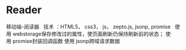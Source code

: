 # Reader
移动端-阅读器
 
技术 ：HTML5， css3， js， zepto.js, jsonp, promise
 
使用 webstorage保存修改过的属性，使页面刷新仍保持刷新前的状态；
使用 promise封装回调函数
使用 jsonp跨域请求数据
